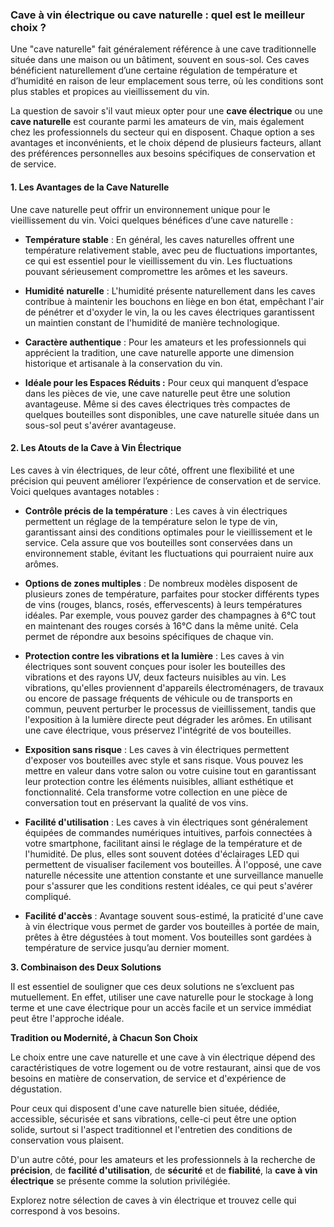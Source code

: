 ### **Cave à vin électrique ou cave naturelle : quel est le meilleur choix ?**<a id="h.6k0lb9rrd8z4"></a>

Une "cave naturelle" fait généralement référence à une cave traditionnelle située dans une maison ou un bâtiment, souvent en sous-sol. Ces caves bénéficient naturellement d’une certaine régulation de température et d’humidité en raison de leur emplacement sous terre, où les conditions sont plus stables et propices au vieillissement du vin.

La question de savoir s'il vaut mieux opter pour une **cave électrique** ou une **cave naturelle** est courante parmi les amateurs de vin, mais également chez les professionnels du secteur qui en disposent. Chaque option a ses avantages et inconvénients, et le choix dépend de plusieurs facteurs, allant des préférences personnelles aux besoins spécifiques de conservation et de service.


#### **1. Les Avantages de la Cave Naturelle**<a id="h.d43l0whfmnmg"></a>

Une cave naturelle peut offrir un environnement unique pour le vieillissement du vin. Voici quelques bénéfices d’une cave naturelle :

- **Température stable** : En général, les caves naturelles offrent une température relativement stable, avec peu de fluctuations importantes, ce qui est essentiel pour le vieillissement du vin. Les fluctuations pouvant sérieusement compromettre les arômes et les saveurs.

- **Humidité** **naturelle** : L'humidité présente naturellement dans les caves contribue à maintenir les bouchons en liège en bon état, empêchant l'air de pénétrer et d'oxyder le vin, la ou les caves électriques garantissent un maintien constant de l'humidité de manière technologique.

- **Caractère authentique** : Pour les amateurs et les professionnels qui apprécient la tradition, une cave naturelle apporte une dimension historique et artisanale à la conservation du vin.

- **Idéale pour les Espaces Réduits :** Pour ceux qui manquent d’espace dans les pièces de vie, une cave naturelle peut être une solution avantageuse. Même si des caves électriques très compactes de quelques bouteilles sont disponibles, une cave naturelle située dans un sous-sol peut s'avérer avantageuse.


#### **2. Les Atouts de la Cave à Vin Électrique**<a id="h.2diea8jd7g3g"></a>

Les caves à vin électriques, de leur côté, offrent une flexibilité et une précision qui peuvent améliorer l’expérience de conservation et de service. Voici quelques avantages notables :

- **Contrôle précis de la température** : Les caves à vin électriques permettent un réglage de la température selon le type de vin, garantissant ainsi des conditions optimales pour le vieillissement et le service. Cela assure que vos bouteilles sont conservées dans un environnement stable, évitant les fluctuations qui pourraient nuire aux arômes.

- **Options de zones multiples** : De nombreux modèles disposent de plusieurs zones de température, parfaites pour stocker différents types de vins (rouges, blancs, rosés, effervescents) à leurs températures idéales. Par exemple, vous pouvez garder des champagnes à 6°C tout en maintenant des rouges corsés à 16°C dans la même unité. Cela permet de répondre aux besoins spécifiques de chaque vin.

- **Protection contre les vibrations et la lumière** : Les caves à vin électriques sont souvent conçues pour isoler les bouteilles des vibrations et des rayons UV, deux facteurs nuisibles au vin. Les vibrations, qu'elles proviennent d'appareils électroménagers, de travaux ou encore de passage fréquents de véhicule ou de transports en commun, peuvent perturber le processus de vieillissement, tandis que l'exposition à la lumière directe peut dégrader les arômes. En utilisant une cave électrique, vous préservez l'intégrité de vos bouteilles.

- **Exposition sans risque** : Les caves à vin électriques permettent d'exposer vos bouteilles avec style et sans risque. Vous pouvez les mettre en valeur dans votre salon ou votre cuisine tout en garantissant leur protection contre les éléments nuisibles, alliant esthétique et fonctionnalité. Cela transforme votre collection en une pièce de conversation tout en préservant la qualité de vos vins.

- **Facilité d'utilisation** : Les caves à vin électriques sont généralement équipées de commandes numériques intuitives, parfois connectées à votre smartphone, facilitant ainsi le réglage de la température et de l'humidité. De plus, elles sont souvent dotées d'éclairages LED qui permettent de visualiser facilement vos bouteilles. À l'opposé, une cave naturelle nécessite une attention constante et une surveillance manuelle pour s'assurer que les conditions restent idéales, ce qui peut s'avérer compliqué.

- **Facilité d'accès** : Avantage souvent sous-estimé, la praticité d'une cave à vin électrique vous permet de garder vos bouteilles à portée de main, prêtes à être dégustées à tout moment. Vos bouteilles sont gardées à température de service jusqu’au dernier moment.

**3. Combinaison des Deux Solutions**

Il est essentiel de souligner que ces deux solutions ne s’excluent pas mutuellement. En effet, utiliser une cave naturelle pour le stockage à long terme et une cave électrique pour un accès facile et un service immédiat peut être l'approche idéale.

**Tradition ou Modernité, à Chacun Son Choix**

Le choix entre une cave naturelle et une cave à vin électrique dépend des caractéristiques de votre logement ou de votre restaurant, ainsi que de vos besoins en matière de conservation, de service et d'expérience de dégustation.

Pour ceux qui disposent d'une cave naturelle bien située, dédiée, accessible, sécurisée et sans vibrations, celle-ci peut être une option solide, surtout si l'aspect traditionnel et l'entretien des conditions de conservation vous plaisent.

D'un autre côté, pour les amateurs et les professionnels à la recherche de **précision**, de **facilité d'utilisation**, de **sécurité** et de **fiabilité**, la **cave à vin électrique** se présente comme la solution privilégiée.

Explorez notre sélection de caves à vin électrique et trouvez celle qui correspond à vos besoins.
